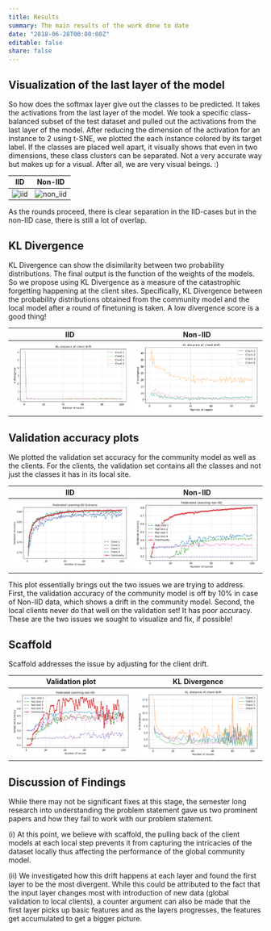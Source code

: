 ```yaml
---
title: Results
summary: The main results of the work done to date
date: "2018-06-28T00:00:00Z"
editable: false
share: false
---
```


## Visualization of the last layer of the model 

So how does the softmax layer give out the classes to be predicted. It takes the activations from the last layer of the model. We took a specific class-balanced subset of the test dataset and pulled out the activations from the last layer of the model. After reducing the dimension of the activation for an instance to 2 using t-SNE, we plotted the each instance colored by its target label. If the classes are placed well apart, it visually shows that even in two dimensions, these class clusters can be separated. Not a very accurate way but makes up for a visual. After all, we are very visual beings. :)

| IID                    | Non-IID              |
|:----------------------:|:----------------------:|
| ![iid](iid_community.gif) | ![non_iid](community_non_iid.gif) |

As the rounds proceed, there is clear separation in the IID-cases but in the non-IID case, there is still a lot of overlap. 

## KL Divergence

KL Divergence can show the disimilarity between two probability distributions. The final output is the function of the weights of the models. So we propose using KL Divergence as a measure of the catastrophic forgetting happening at the client sites. Specifically, KL Divergence between the probability distributions obtained from the community model and the local model after a round of finetuning is taken. A low divergence score is a good thing!


| IID                    | Non-IID              |
|:----------------------:|:---------------------:|
| ![iid](fed_iid_kl.png) | ![non_iid](fed-noniid-kl.png) |

## Validation accuracy plots 

We plotted the validation set accuracy for the community model as well as the clients. For the clients, the validation set contains all the classes and not just the classes it has in its local site.

| IID                    | Non-IID              |
|:----------------------:|:----------------------:|
| ![iid](iid-new-graph.png) | ![non_iid](non-IIDnew.png) |

This plot essentially brings out the two issues we are trying to address. First, the validation accuracy of the community model is off by 10% in case of Non-IID data, which shows a drift in the community model. Second, the local clients never do that well on the validation set! It has poor accuracy. These are the two issues we sought to visualize and fix, if possible!

## Scaffold 
Scaffold addresses the issue by adjusting for the client drift.

| Validation plot                    | KL Divergence              |
|:----------------------:|:---------------------:|
| ![non-iid](scaffold_noniid.png) | ![non-iid](scaffold_kl.png) |


## Discussion of Findings

While there may not be significant fixes at this stage, the semester long research into understanding the problem statement gave us two prominent papers and how they fail to work with our problem statement.<br>

(i) At this point, we believe with scaffold, the pulling back of the client models at each local step prevents it from capturing the intricacies of the dataset locally thus affecting the performance of the global community model. <br>

(ii) We investigated how this drift happens at each layer and found the first layer to be the most divergent. While this could be attributed to the fact that the input layer changes most with introduction of new data (global validation to local clients), a counter argument can also be made that the first layer picks up basic features and as the layers progresses, the features get accumulated to get a bigger picture. <br>
